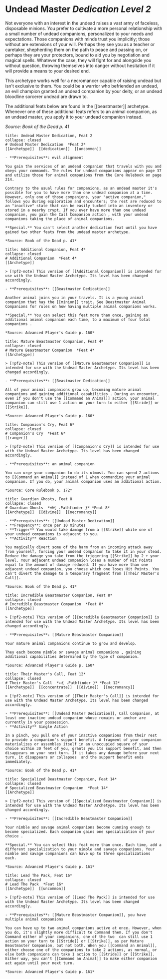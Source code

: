 
# Undead Master *Dedication Level 2*  

Not everyone with an interest in the undead raises a vast army of faceless, disposable minions. You prefer to cultivate a more personal relationship with a small number of undead companions, personalized to your needs and expectations. Those companions with minds trust you implicitly; those without are extensions of your will. Perhaps they see you as a teacher or caretaker, shepherding them on the path to peace and passing on, or perhaps they are your protectors, bound to aid you by negotiation and magical spells. Whatever the case, they will fight for and alongside you without question, throwing themselves into danger without hesitation if it will provide a means to your desired end.

This archetype works well for a necromancer capable of raising undead but isn't exclusive to them. You could be a warrior who befriended an undead, an evil champion granted an undead companion by your deity, or an undead bloodline sorcerer undead are drawn to.

The additional feats below are found in the [[beastmaster]] archetype. Whenever one of these additional feats refers to an animal companion, as an undead master, you apply it to your undead companion instead.

*Source: Book of the Dead p. 41*

```ad-embed-feat
title: Undead Master Dedication, Feat 2
collapse: closed
# Undead Master Dedication  *Feat 2*  
[[Archetype]]  [[dedication]]  [[uncommon]]  

- **Prerequisites**: evil alignment

You gain the services of an undead companion that travels with you and obeys your commands. The rules for undead companions appear on page 37 and utilize those for animal companions from the Core Rulebook on page 214.

Contrary to the usual rules for companions, as an undead master it's possible for you to have more than one undead companion at a time. However, only one of those companions, your "active companion," follows you during exploration and encounters; the rest are reduced to an "inactive" state that can be easily tucked into an inventory or stored in a nearby crypt. If you ever have more than one undead companion, you gain the Call Companion action , with your undead companions taking the place of animal companions.

**Special.** You can't select another dedication feat until you have gained two other feats from the undead master archetype.

*Source: Book of the Dead p. 41*  
```  

```ad-embed-feat
title: Additional Companion, Feat 4*
collapse: closed
# Additional Companion  *Feat 4*  
[[Archetype]]  

> [!pf2-note] This version of [[Additional Companion]] is intended for use with the Undead Master Archetype. Its level has been changed accordingly.

- **Prerequisites**: [[Beastmaster Dedication]]

Another animal joins you in your travels. It is a young animal companion that has the [[minion]] trait. See Beastmaster Animal Companions for rules on how having multiple animal companions works.

**Special.** You can select this feat more than once, gaining an additional animal companion each time, to a maximum of four total companions .

*Source: Advanced Player's Guide p. 160*  
```  

```ad-embed-feat
title: Mature Beastmaster Companion, Feat 4*
collapse: closed
# Mature Beastmaster Companion  *Feat 4*  
[[Archetype]]  

> [!pf2-note] This version of [[Mature Beastmaster Companion]] is intended for use with the Undead Master Archetype. Its level has been changed accordingly.

- **Prerequisites**: [[Beastmaster Dedication]]

All of your animal companions grow up, becoming mature animal companions and gaining additional capabilities . During an encounter, even if you don't use the [[Command an Animal]] action, your animal companion can still use 1 action on your turn to either [[Stride]] or [[Strike]].

*Source: Advanced Player's Guide p. 160*  
```  

```ad-embed-feat
title: Companion's Cry, Feat 6*
collapse: closed
# Companion's Cry  *Feat 6*  
[[ranger]]  

> [!pf2-note] This version of [[Companion's Cry]] is intended for use with the Undead Master Archetype. Its level has been changed accordingly.

- **Prerequisites**: an animal companion

You can urge your companion to do its utmost. You can spend 2 actions to [[Command an Animal]] instead of 1 when commanding your animal companion. If you do, your animal companion uses an additional action.

*Source: Core Rulebook p. 172*  
```  

```ad-embed-feat
title: Guardian Ghosts, Feat 8
collapse: closed
# Guardian Ghosts  *⬲{ .Pathfinder }* *Feat 8*  
[[Archetype]]  [[divine]]  [[necromancy]]  

- **Prerequisites**: [[Undead Master Dedication]]
- **Frequency**: once per 10 minutes
- **Trigger** You would take damage from a [[Strike]] while one of your undead companions is adjacent to you.
- **Activity** Reaction

You magically divert some of the harm from an incoming attack away from yourself, forcing your undead companion to take it in your stead. Reduce the damage you take from the triggering [[Strike]] by 2 + your level. Your adjacent undead companion loses a number of Hit Points equal to the amount of damage reduced. If you have more than one adjacent undead companion, you choose which one loses Hit Points. You can't divert the damage to a temporary fragment from [[Their Master's Call]].

*Source: Book of the Dead p. 41*  
```  

```ad-embed-feat
title: Incredible Beastmaster Companion, Feat 8*
collapse: closed
# Incredible Beastmaster Companion  *Feat 8*  
[[Archetype]]  

> [!pf2-note] This version of [[Incredible Beastmaster Companion]] is intended for use with the Undead Master Archetype. Its level has been changed accordingly.

- **Prerequisites**: [[Mature Beastmaster Companion]]

Your mature animal companions continue to grow and develop.

They each become nimble or savage animal companions , gaining additional capabilities determined by the type of companion.

*Source: Advanced Player's Guide p. 160*  
```  

```ad-embed-feat
title: Their Master's Call, Feat 12*
collapse: closed
# Their Master's Call  *⬻{ .Pathfinder }* *Feat 12*  
[[Archetype]]  [[concentrate]]  [[divine]]  [[necromancy]]  

> [!pf2-note] This version of [[Their Master's Call]] is intended for use with the Undead Master Archetype. Its level has been changed accordingly.

- **Prerequisites**: [[Undead Master Dedication]], Call Companion, at least one inactive undead companion whose remains or anchor are currently in your possession.
- **Activity** Single Action

In a pinch, you pull one of your inactive companions from their rest to provide a companion's support benefit. A fragment of your companion materializes or assembles itself in an unoccupied square of your choice within 30 feet of you, grants you its support benefit, and then disappears on your next turn. If it takes any damage before your next turn, it disappears or collapses  and the support benefit ends immediately.

*Source: Book of the Dead p. 41*  
```  

```ad-embed-feat
title: Specialized Beastmaster Companion, Feat 14*
collapse: closed
# Specialized Beastmaster Companion  *Feat 14*  
[[Archetype]]  

> [!pf2-note] This version of [[Specialized Beastmaster Companion]] is intended for use with the Undead Master Archetype. Its level has been changed accordingly.

- **Prerequisites**: [[Incredible Beastmaster Companion]]

Your nimble and savage animal companions become cunning enough to become specialized. Each companion gains one specialization of your choice .

**Special.** You can select this feat more than once. Each time, add a different specialization to your nimble and savage companions. Your nimble and savage companions can have up to three specializations each.

*Source: Advanced Player's Guide p. 161*  
```  

```ad-embed-feat
title: Lead The Pack, Feat 16*
collapse: closed
# Lead The Pack  *Feat 16*  
[[Archetype]]  [[uncommon]]  

> [!pf2-note] This version of [[Lead The Pack]] is intended for use with the Undead Master Archetype. Its level has been changed accordingly.

- **Prerequisites**: [[Mature Beastmaster Companion]], you have multiple animal companions

You can have up to two animal companions active at once. However, when you do, it's slightly more difficult to Command them. If you don't Command either of your companions, one of the two  can still use 1 action on your turn to [[Stride]] or [[Strike]], as per Mature Beastmaster Companion, but not both. When you [[Command an Animal]], either choose one of the companions to take 2 actions, as normal, or else both companions can take 1 action to [[Stride]] or [[Strike]]. Either way, you can't [[Command an Animal]] to make either companion act again until your next turn.

*Source: Advanced Player's Guide p. 161*  
```
